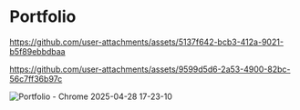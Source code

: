 # Portfolio




https://github.com/user-attachments/assets/5137f642-bcb3-412a-9021-b5f89ebbdbaa







https://github.com/user-attachments/assets/9599d5d6-2a53-4900-82bc-56c7ff36b97c



![Portfolio - Chrome 2025-04-28 17-23-10](https://github.com/user-attachments/assets/1b344502-0463-401a-a1a3-41475f0294ea)
